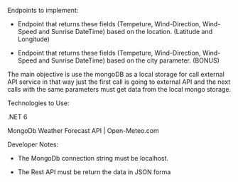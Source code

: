 Endpoints to implement:

- Endpoint that returns these fields (Tempeture, Wind-Direction, Wind-Speed and Sunrise DateTime) based on the location. (Latitude and Longitude)

- Endpoint that returns these fields (Tempeture, Wind-Direction, Wind-Speed and Sunrise DateTime) based on the city parameter. (BONUS)

The main objective is use the mongoDB as a local storage for call external API service in that way just the first call is going to external API and the next calls with the same parameters must get data from the local mongo storage.

Technologies to Use:

.NET 6

MongoDb Weather Forecast API | Open-Meteo.com

Developer Notes:

- The MongoDb connection string must be localhost.

- The Rest API must be return the data in JSON forma
